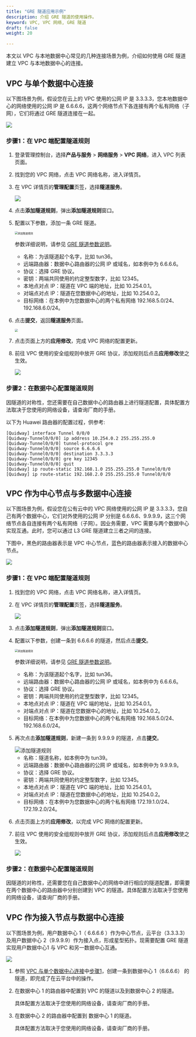 ```yaml
---
title: "GRE 隧道应用示例"
description: 介绍 GRE 隧道的使用操作。
keyword: VPC, VPC 网络, GRE 隧道
draft: false
weight: 20

---
```


本文以 VPC 与本地数据中心常见的几种连接场景为例，介绍如何使用 GRE 隧道建立 VPC 与本地数据中心的连接。

## VPC 与单个数据中心连接

以下图场景为例，假设您在云上的 VPC 使用的公网 IP 是 3.3.3.3，您本地数据中心的网络使用的公网 IP 是 6.6.6.6，这两个网络节点下各连接有两个私有网络（子网），它们将通过 GRE 隧道连接在一起。

![](/network/vpc/_images/gre_l3_p2p.gif)

### 步骤1：在 VPC 端配置隧道规则

1. 登录管理控制台，选择**产品与服务** > **网络服务** > **VPC 网络**，进入 VPC 列表页面。

2. 找到您的 VPC 网络，点击 VPC 网络名称，进入详情页。

3. 在 VPC 详情页的**管理配置**页签，选择**隧道服务**。

   ![](/network/vpc/_images/tunnel_service.png)

4. 点击**添加隧道规则**，弹出**添加隧道规则**窗口。

5. 配置以下参数，添加一条 GRE 隧道。

   <img src="/network/vpc/_images/gre_l3_add_static.png" alt="添加隧道规则" style="zoom:50%;" />

   参数详细说明，请参见 [GRE 隧道参数说明](../mge_tunnel_rule/#gre-隧道参数)。

   * 名称：为该隧道起个名字，比如 tun36。
   * 远端路由器：数据中心路由器的公网 IP 或域名，如本例中为 6.6.6.6。
   * 协议：选择 GRE 协议。
   * 密钥：两端共同使用的约定整型数字，比如 12345。
   * 本地点对点 IP：隧道在 VPC 端的地址，比如 10.254.0.1。
   * 对端点对点 IP：隧道在您数据中心的地址，比如 10.254.0.2。
   * 目标网络：在本例中为您数据中心的两个私有网络 192.168.5.0/24、192.168.6.0/24。

6. 点击**提交**，返回**隧道服务**页面。

   <img src="/network/vpc/_images/gre_l3_statics.png"  style="zoom:50%;" />

7. 点击页面上方的**应用修改**，完成 VPC 网络的配置更新。

8. 前往 VPC 使用的安全组规则中放开 GRE 协议，添加规则后点击**应用修改**使之生效。

   ![](/network/vpc/_images/gre_sg_rule.png)

### 步骤2：在数据中心配置隧道规则

因隧道的对称性，您还需要在自己数据中心的路由器上进行隧道配置，具体配置方法取决于您使用的网络设备，请查询厂商的手册。

以下为 Huawei 路由器的配置过程，供参考:

```
[Quidway] interface Tunnel 0/0/0
[Quidway-Tunnel0/0/0] ip address 10.254.0.2 255.255.255.0
[Quidway-Tunnel0/0/0] tunnel-protocol gre
[Quidway-Tunnel0/0/0] source 6.6.6.6
[Quidway-Tunnel0/0/0] destination 3.3.3.3
[Quidway-Tunnel0/0/0] gre key 12345
[Quidway-Tunnel0/0/0] quit
[Quidway] ip route-static 192.168.1.0 255.255.255.0 Tunnel0/0/0
[Quidway] ip route-static 192.168.2.0 255.255.255.0 Tunnel0/0/0
```

## VPC 作为中心节点与多数据中心连接

以下图场景为例，假设您在公有云中的 VPC 网络使用的公网 IP 是 3.3.3.3，您自己有两个数据中心，它们对外使用的公网 IP 分别是 6.6.6.6、9.9.9.9，这三个网络节点各自连接有两个私有网络（子网）。因业务需要，VPC 需要与两个数据中心实现互通。此时，您可以通过 L3 GRE 隧道建立三者之间的连接。

下图中，黑色的路由器表示是 VPC 中心节点，蓝色的路由器表示接入的数据中心节点。

![](/network/vpc/_images/gre_l3_star.gif)

### 步骤1：在 VPC 端配置隧道规则

1. 找到您的 VPC 网络，点击 VPC 网络名称，进入详情页。

2. 在 VPC 详情页的**管理配置**页签，选择**隧道服务**。

   ![](/network/vpc/_images/tunnel_service.png)

3. 点击**添加隧道规则**，弹出**添加隧道规则**窗口。

4. 配置以下参数，创建一条到 6.6.6.6 的隧道，然后点击**提交**。

   <img src="/network/vpc/_images/gre_l3_add_static.png" alt="添加隧道规则" style="zoom:50%;" />

   参数详细说明，请参见 [GRE 隧道参数说明](../mge_tunnel_rule/#gre-隧道参数)。

   - 名称：为该隧道起个名字，比如 tun36。
   - 远端路由器：数据中心路由器的公网 IP 或域名，如本例中为 6.6.6.6。
   - 协议：选择 GRE 协议。
   - 密钥：两端共同使用的约定整型数字，比如 12345。
   - 本地点对点 IP：隧道在 VPC 端的地址，比如 10.254.0.1。
   - 对端点对点 IP：隧道在您数据中心的地址，比如 10.254.0.2。
   - 目标网络：在本例中为您数据中心的两个私有网络 192.168.5.0/24、192.168.6.0/24。

5. 再次点击**添加隧道规则**，新建一条到 9.9.9.9 的隧道，点击**提交**。

   <img src="/network/vpc/_images/gre_l3_add_static_2.png" alt="添加隧道规则"  />

   * 名称：隧道名称，如本例中为 tun39。
   * 远端路由器：数据中心路由器的公网 IP 或域名，如本例中为 9.9.9.9。
   * 协议：选择 GRE 协议。
   * 密钥：两端共同使用的约定整型数字，比如 12345。
   * 本地点对点 IP：隧道在 VPC 端的地址，比如 10.254.0.1。
   * 对端点对点 IP：隧道在您数据中心的地址，比如 10.254.0.2。
   * 目标网络：在本例中为您数据中心的两个私有网络 172.19.1.0/24、172.19.2.0/24。

6. 点击页面上方的**应用修改**，以完成 VPC 网络的配置更新。

7. 前往 VPC 使用的安全组规则中放开 GRE 协议，添加规则后点击**应用修改**使之生效。

   ![](/network/vpc/_images/gre_sg_rule.png)

### 步骤2：在数据中心配置隧道规则

因隧道的对称性，还需要您在自己数据中心的网络中进行相应的隧道配置，即需要在两个数据中心的路由器中分别创建到 VPC 的隧道。具体配置方法取决于您使用的网络设备，请查询厂商的手册。

## VPC 作为接入节点与数据中心连接

以下图场景为例，用户数据中心 1（ 6.6.6.6 ）作为中心节点，云平台（3.3.3.3）及用户数据中心 2（9.9.9.9）作为接入点，形成星型拓扑。现需要配置 GRE 隧道实现用户数据中心1 与 VPC 和另一数据中心互通。

![](/network/vpc/_images/gre_l3_star_2.gif)

1. 参照 [VPC 与单个数据中心连接](#vpc-与单个数据中心连接)中[步骤1](/network/vpc/manual/tunnel/gre/#步骤1在-vpc-端配置隧道规则)，创建一条到数据中心 1（6.6.6.6） 的隧道，即完成了在云平台中的操作。

2. 在数据中心 1 的路由器中配置到 VPC 的隧道以及到数据中心 2 的隧道。

   具体配置方法取决于您使用的网络设备，请查询厂商的手册。

3. 在数据中心 2 的路由器中配置到 数据中心 1 的隧道。

   具体配置方法取决于您使用的网络设备，请查询厂商的手册。



